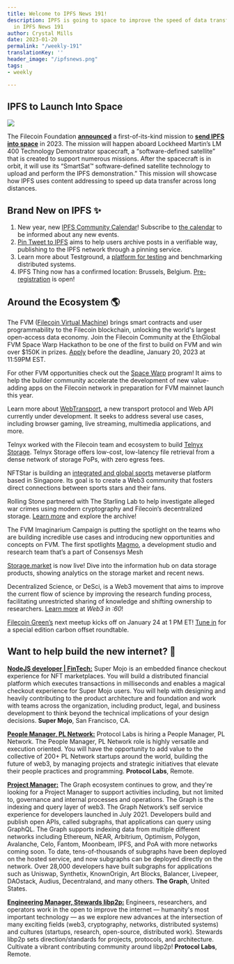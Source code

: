 ```yaml
---
title: Welcome to IPFS News 191!
description: IPFS is going to space to improve the speed of data transfer, plus more
  in IPFS News 191
author: Crystal Mills
date: 2023-01-20
permalink: "/weekly-191"
translationKey: ''
header_image: "/ipfsnews.png"
tags:
- weekly

---
```

## **IPFS to Launch Into Space**

![](../assets/1-r0chmfcopebcnhpocykdpw-2.png)

The Filecoin Foundation [**announced**](https://twitter.com/IPFS/status/1616110027261227009?s=20&t=fv3FslvX-vH59U0lkAn4nw) a first-of-its-kind mission to [**send IPFS into space**](https://fil.org/blog/ff-x-lockheed-martin-mission-announcement/) in 2023. The mission will happen aboard Lockheed Martin’s LM 400 Technology Demonstrator spacecraft, a “software-defined satellite” that is created to support numerous missions. After the spacecraft is in orbit, it will use its “SmartSat™ software-defined satellite technology to upload and perform the IPFS demonstration.” This mission will showcase how IPFS uses content addressing to speed up data transfer across long distances.

## **Brand New on IPFS ✨**

1. New year, new [IPFS Community Calendar](https://blog.ipfs.tech/2023-01-ipfs-community-calendar/)! Subscribe to [the calendar](https://lu.ma/ipfs) to be informed about any new events.
2. [Pin Tweet to IPFS](https://blog.ipfs.tech/announcing-pin-tweet-to-ipfs/) aims to help users archive posts in a verifiable way, publishing to the IPFS network through a pinning service.
3. Learn more about Testground, a [platform for testing](https://blog.ipfs.tech/testground-highlights-in-2022/) and benchmarking distributed systems.
4. IPFS Thing now has a confirmed location: Brussels, Belgium. [Pre-registration](https://lu.ma/ipfsthing-preregistration) is open!

## **Around the Ecosystem 🌎**

The FVM ([Filecoin Virtual Machine](https://filecoin.io/blog/posts/the-filecoin-virtual-machine-explained/)) brings smart contracts and user programmability to the Filecoin blockchain, unlocking the world's largest open-access data economy. Join the Filecoin Community at the EthGlobal FVM Space Warp Hackathon to be one of the first to build on FVM and win over $150K in prizes. [Apply](https://ethglobal.com/events/spacewarp) before the deadline, January 20, 2023 at 11:59PM EST.

For other FVM opportunities check out the [Space Warp](https://spacewarp.fvm.dev/) program! It aims to help the builder community accelerate the development of new value-adding apps on the Filecoin network in preparation for FVM mainnet launch this year.  
  
Learn more about [WebTransport](https://blog.libp2p.io/2022-12-19-libp2p-webtransport/#what-is-webtransport), a new transport protocol and Web API currently under development. It seeks to address several use cases, including browser gaming, live streaming, multimedia applications, and more.

Telnyx worked with the Filecoin team and ecosystem to build [Telnyx Storage](https://filecoin.io/blog/posts/telnyx-builds-innovative-low-cost-object-storage-on-the-filecoin-network/). Telnyx Storage offers low-cost, low-latency file retrieval from a dense network of storage PoPs, with zero egress fees.

NFTStar is building an [integrated and global sports](https://filecoin.io/blog/posts/case-study-why-nftstar-trusts-decentralized-cloud-storage-for-sports-collectibles/) metaverse platform based in Singapore. Its goal is to create a Web3 community that fosters direct connections between sports stars and their fans.

Rolling Stone partnered with The Starling Lab to help investigate alleged war crimes using modern cryptography and Filecoin’s decentralized storage. [Learn more](https://investigation.rollingstone.com/dj-photo-war-crimes-bosnia/) and explore the archive!

The FVM Imaginarium Campaign is putting the spotlight on the teams who are building incredible use cases and introducing new opportunities and concepts on FVM. The first spotlights [Magmo](https://filecoin.io/blog/posts/the-fvm-imaginarium-magmo-brings-state-channels-to-the-filecoin-virtual-machine/), a development studio and research team that’s a part of Consensys Mesh

[Storage.market](https://storage.market/) is now live! Dive into the information hub on data storage products, showing analytics on the storage market and recent news.

Decentralized Science, or DeSci, is a Web3 movement that aims to improve the current flow of science by improving the research funding process, facilitating unrestricted sharing of knowledge and shifting ownership to researchers. [Learn more](https://plnnews.substack.com/p/web3-in-60-desci) at _Web3 in :60_!

[Filecoin Green’s](https://green.filecoin.io/) next meetup kicks off on January 24 at 1 PM ET! [Tune in](https://twitter.com/filecoingreen/status/1616088196944744450) for a special edition carbon offset roundtable.

## Want to help build the new internet? 💼

[**NodeJS developer | FinTech:**](https://www.linkedin.com/jobs/view/nodejs-developer-fintech-at-supermojo-3356945255?refId=8qQPjwNzIDpcuwJDzbSMow%3D%3D&trackingId=i9xHYRlVTS2pJfbq3%2F7S5A%3D%3D&trk=public_jobs_topcard-title) Super Mojo is an embedded finance checkout experience for NFT marketplaces. You will build a distributed financial platform which executes transactions in milliseconds and enables a magical checkout experience for Super Mojo users. You will help with designing and heavily contributing to the product architecture and foundation and work with teams across the organization, including product, legal, and business development to think beyond the technical implications of your design decisions. **Super Mojo**, San Francisco, CA.  
  
[**People Manager, PL Network:**](https://boards.greenhouse.io/protocollabs/jobs/4769907004) Protocol Labs is hiring a People Manager, PL Network. The People Manager, PL Network role is highly versatile and execution oriented. You will have the opportunity to add value to the collective of 200+ PL Network startups around the world, building the future of web3, by managing projects and strategic initiatives that elevate their people practices and programming. **Protocol Labs**, Remote.  
  
[**Project Manager:**](https://the-graph.breezy.hr/p/bfa7fef3dc32-project-manager) The Graph ecosystem continues to grow, and they're looking for a Project Manager to support activities including, but not limited to, governance and internal processes and operations. The Graph is the indexing and query layer of web3. The Graph Network’s self service experience for developers launched in July 2021. Developers build and publish open APIs, called subgraphs, that applications can query using GraphQL. The Graph supports indexing data from multiple different networks including Ethereum, NEAR, Arbitrium, Optimism, Polygon, Avalanche, Celo, Fantom, Moonbeam, IPFS, and PoA with more networks coming soon. To date, tens-of-thousands of subgraphs have been deployed on the hosted service, and now subgraphs can be deployed directly on the network. Over 28,000 developers have built subgraphs for applications such as Uniswap, Synthetix, KnownOrigin, Art Blocks, Balancer, Livepeer, DAOstack, Audius, Decentraland, and many others. **The Graph**, United States.  
  
[**Engineering Manager, Stewards libp2p:**](https://boards.greenhouse.io/protocollabs/jobs/4765047004) Engineers, researchers, and operators work in the open to improve the internet — humanity's most important technology — as we explore new advances at the intersection of many exciting fields (web3, cryptography, networks, distributed systems) and cultures (startups, research, open-source, distributed work). Stewards libp2p sets direction/standards for projects, protocols, and architecture. Cultivate a vibrant contributing community around libp2p! **Protocol Labs**, Remote.
